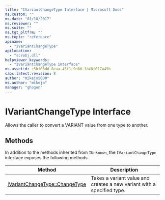 ```yaml
---
title: "IVariantChangeType Interface | Microsoft Docs"
ms.custom: ""
ms.date: "01/18/2017"
ms.reviewer: ""
ms.suite: ""
ms.tgt_pltfrm: ""
ms.topic: "reference"
apiname:
  - "IVariantChangeType"
apilocation:
  - "scrobj.dll"
helpviewer_keywords:
  - "IVariantChangeType interface"
ms.assetid: c5bf03dd-8eaa-45f1-9e86-1b48f017a45b
caps.latest.revision: 8
author: "mikejo5000"
ms.author: "mikejo"
manager: "ghogen"
---
```

# IVariantChangeType Interface
Allows the caller to convert a VARIANT value from one type to another.

## Methods
 In addition to the methods inherited from `IUnknown`, the `IVariantChangeType` interface exposes the following methods.

|Method|Description|
|------------|-----------------|
|[IVariantChangeType::ChangeType](../../winscript/reference/ivariantchangetype-changetype.md)|Takes a variant value and creates a new variant with a specified type.|